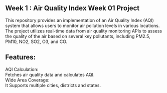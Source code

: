 ## Week 1 : Air Quality Index Week 01 Project
This repository provides an implementation of an Air Quality Index (AQI) system that allows users to monitor air pollution levels in various locations. The project utilizes real-time data from air quality monitoring APIs to assess the quality of the air based on several key pollutants, including PM2.5, PM10, NO2, SO2, O3, and CO.

## Features:
AQI Calculation: <br>
Fetches air quality data and calculates AQI.<br>
Wide Area Coverage: <br>
It Supports multiple cities, districts and states.
